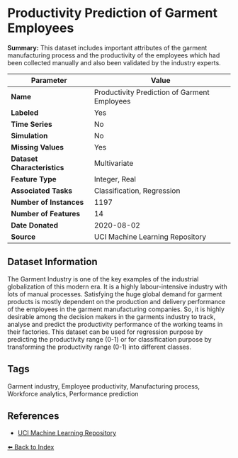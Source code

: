 # Productivity Prediction of Garment Employees

**Summary:** This dataset includes important attributes of the garment manufacturing process and the productivity of the employees which had been collected manually and also been validated by the industry experts.

| Parameter | Value |
| --- | --- |
| **Name** | Productivity Prediction of Garment Employees |
| **Labeled** | Yes |
| **Time Series** | No |
| **Simulation** | No |
| **Missing Values** | Yes |
| **Dataset Characteristics** | Multivariate |
| **Feature Type** | Integer, Real |
| **Associated Tasks** | Classification, Regression |
| **Number of Instances** | 1197 |
| **Number of Features** | 14 |
| **Date Donated** | 2020-08-02 |
| **Source** | UCI Machine Learning Repository |

## Dataset Information

The Garment Industry is one of the key examples of the industrial globalization of this modern era. It is a highly labour-intensive industry with lots of manual processes. Satisfying the huge global demand for garment products is mostly dependent on the production and delivery performance of the employees in the garment manufacturing companies. So, it is highly desirable among the decision makers in the garments industry to track, analyse and predict the productivity performance of the working teams in their factories. This dataset can be used for regression purpose by predicting the productivity range (0-1) or for classification purpose by transforming the productivity range (0-1) into different classes.

## Tags

Garment industry, Employee productivity, Manufacturing process, Workforce analytics, Performance prediction

## References

- [UCI Machine Learning Repository](https://archive.ics.uci.edu/dataset/597/productivity+prediction+of+garment+employees)

[⬅️ Back to Index](../README.md)
